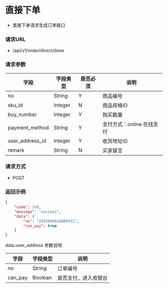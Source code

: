 # 直接下单

* 直接下单请求生成订单接口

### 请求URL

* /api/v1/order/direct/done

### 请求参数

| 字段              | 字段类型    | 是否必须 | 说明               |
|-----------------|---------|------|------------------|
| no              | String  | Y    | 商品编号             |
| sku_id          | Integer | N    | 商品规格ID           |
| buy_number      | Integer | Y    | 购买数量             |
| payment_method  | String  | Y    | 支付方式：online 在线支付 |
| user_address_id | Integer | Y    | 收货地址ID           |
| remark          | String  | N    | 买家留言             |

### 请求方式
* POST

### 返回示例

```json
{
    "code": 200,
    "message": "success",
    "data": {
        "no": "2025040918889931",
        "can_pay": true
    }
}
```

data.user_address 参数说明

| 字段              | 字段类型    | 说明         |
|-----------------|---------|------------|
| no              | String  | 订单编号       |
| can_pay         | Boolean | 是否支付，进入收银台 |
